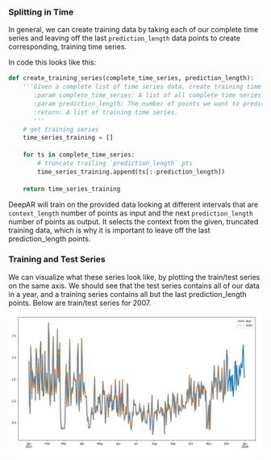 
### Splitting in Time
In general, we can create training data by taking each of our complete time series and leaving off the last `prediction_length` data points to create corresponding, training time series.

In code this looks like this:
```python
def create_training_series(complete_time_series, prediction_length):
    '''Given a complete list of time series data, create training time series.
       :param complete_time_series: A list of all complete time series.
       :param prediction_length: The number of points we want to predict.
       :return: A list of training time series.
       '''
    # get training series
    time_series_training = []

    for ts in complete_time_series:
        # truncate trailing `prediction_length` pts
        time_series_training.append(ts[:-prediction_length])

    return time_series_training
```
DeepAR will train on the provided data looking at different intervals that are `context_length` number of points as input and the next `prediction_length` number of points as output. It selects the context from the given, truncated training data, which is why it is important to leave off the last prediction_length points.

### Training and Test Series

We can visualize what these series look like, by plotting the train/test series on the same axis. We should see that the test series contains all of our data in a year, and a training series contains all but the last prediction_length points. Below are train/test series for 2007.

![](./Images/test_and_train_series.png)
